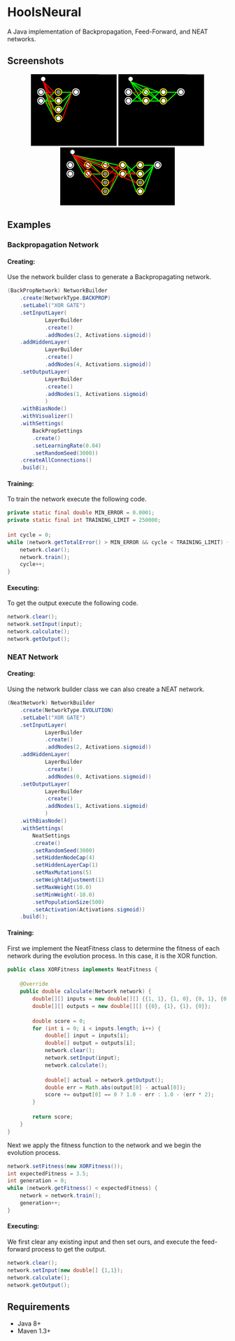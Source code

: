 # HooIsNeural
A Java implementation of Backpropagation, Feed-Forward, and NEAT networks.

## Screenshots
<div align="center">
		<img src="https://raw.githubusercontent.com/hkamran/HooIsNeural/master/images/neat_xor_2.gif"></img>
		<img src="https://raw.githubusercontent.com/hkamran/HooIsNeural/master/images/neat_xor_3.gif"></img>
</div>
<div align="center">
        <img src="https://raw.githubusercontent.com/hkamran/HooIsNeural/master/images/neat_xors_1.gif"></img>		
</div>

## Examples

### Backpropagation Network

#### Creating:
Use the network builder class to generate a Backpropagating network.
```java
(BackPropNetwork) NetworkBuilder
	.create(NetworkType.BACKPROP)
	.setLabel("XOR GATE")
	.setInputLayer(
			LayerBuilder
			.create()
			.addNodes(2, Activations.sigmoid))
	.addHiddenLayer(
			LayerBuilder
			.create()
			.addNodes(4, Activations.sigmoid))
	.setOutputLayer(
			LayerBuilder
			.create()
			.addNodes(1, Activations.sigmoid)
			)
	.withBiasNode()
	.withVisualizer()
	.withSettings(
		BackPropSettings
		.create()
		.setLearningRate(0.04)
		.setRandomSeed(3000))
	.createAllConnections()
	.build();	
```
#### Training:
To train the network execute the following code.
```java
private static final double MIN_ERROR = 0.0001;
private static final int TRAINING_LIMIT = 250000;

int cycle = 0;
while (network.getTotalError() > MIN_ERROR && cycle < TRAINING_LIMIT) {
	network.clear();
	network.train();
	cycle++;
}
```

#### Executing: 
To get the output execute the following code.
```java
network.clear();
network.setInput(input);
network.calculate();
network.getOutput();
```


### NEAT Network

#### Creating:
Using the network builder class we can also create a NEAT network.
```java
(NeatNetwork) NetworkBuilder
	.create(NetworkType.EVOLUTION)
	.setLabel("XOR GATE")
	.setInputLayer(
			LayerBuilder
			.create()
			.addNodes(2, Activations.sigmoid))
	.addHiddenLayer(						
			LayerBuilder
			.create()
			.addNodes(0, Activations.sigmoid))
	.setOutputLayer(
			LayerBuilder
			.create()
			.addNodes(1, Activations.sigmoid)
			)
	.withBiasNode()
	.withSettings(
		NeatSettings
		.create()
		.setRandomSeed(3000)
		.setHiddenNodeCap(4)
		.setHiddenLayerCap(1)
		.setMaxMutations(5)
		.setWeightAdjustment(1)
		.setMaxWeight(10.0)
		.setMinWeight(-10.0)
		.setPopulationSize(500)
		.setActivation(Activations.sigmoid))
	.build();	
```
#### Training:
First we implement the NeatFitness class to determine the fitness of each network during the evolution process. In this case, 
it is the XOR function.
```java
public class XORFitness implements NeatFitness {

	@Override
	public double calculate(Network network) {
		double[][] inputs = new double[][] {{1, 1}, {1, 0}, {0, 1}, {0, 0}};
		double[][] outputs = new double[][] {{0}, {1}, {1}, {0}};

		double score = 0;
		for (int i = 0; i < inputs.length; i++) {
			double[] input = inputs[i];
			double[] output = outputs[i];
			network.clear();
			network.setInput(input);
			network.calculate();

			double[] actual = network.getOutput();
			double err = Math.abs(output[0] - actual[0]);
			score += output[0] == 0 ? 1.0 - err : 1.0 - (err * 2);
		}

		return score;
	}
}
```

Next we apply the fitness function to the network and we begin the evolution process.

```java
network.setFitness(new XORFitness());
int expectedFitness = 3.5;
int generation = 0;
while (network.getFitness() < expectedFitness) {
	network = network.train();
	generation++;
}
```

#### Executing:
We first clear any existing input and then set ours, and execute the feed-forward process to get the output.
```java
network.clear();
network.setInput(new double[] {1,1});
network.calculate();
network.getOutput();
```

## Requirements

 - Java 8+
 - Maven 1.3+
